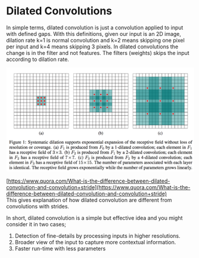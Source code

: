 # Dilated Convolutions

In simple terms, dilated convolution is just a convolution applied to input with defined gaps. With this definitions, given our input is an 2D image, dilation rate k=1 is normal convolution and k=2 means skipping one pixel per input and k=4 means skipping 3 pixels. In dilated convolutions the change is in the filter and not features. The filters \(weights\) skips the input according to dilation rate. 

![Dilated Convolution](../.gitbook/assets/image%20%2818%29.png)

[https://www.quora.com/What-is-the-difference-between-dilated-convolution-and-convolution+stride](https://www.quora.com/What-is-the-difference-between-dilated-convolution-and-convolution+stride)  
This gives explanation of how dilated convolution are different from convolutions with strides.

In short, dilated convolution is a simple but effective idea and you might consider it in two cases;

1. Detection of fine-details by processing inputs in higher resolutions.
2. Broader view of the input to capture more contextual information.
3. Faster run-time with less parameters

